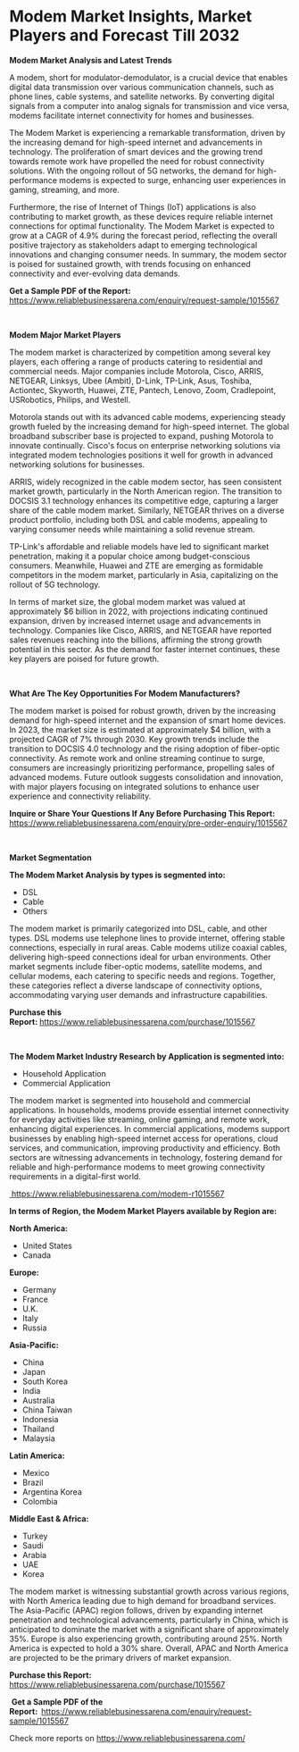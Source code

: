 <p><h1>Modem Market Insights, Market Players and Forecast Till 2032</h1></p><p><strong>Modem Market Analysis and Latest Trends</strong></p>
<p><p>A modem, short for modulator-demodulator, is a crucial device that enables digital data transmission over various communication channels, such as phone lines, cable systems, and satellite networks. By converting digital signals from a computer into analog signals for transmission and vice versa, modems facilitate internet connectivity for homes and businesses.</p><p>The Modem Market is experiencing a remarkable transformation, driven by the increasing demand for high-speed internet and advancements in technology. The proliferation of smart devices and the growing trend towards remote work have propelled the need for robust connectivity solutions. With the ongoing rollout of 5G networks, the demand for high-performance modems is expected to surge, enhancing user experiences in gaming, streaming, and more.</p><p>Furthermore, the rise of Internet of Things (IoT) applications is also contributing to market growth, as these devices require reliable internet connections for optimal functionality. The Modem Market is expected to grow at a CAGR of 4.9% during the forecast period, reflecting the overall positive trajectory as stakeholders adapt to emerging technological innovations and changing consumer needs. In summary, the modem sector is poised for sustained growth, with trends focusing on enhanced connectivity and ever-evolving data demands.</p></p>
<p><strong>Get a Sample PDF of the Report:&nbsp;</strong> <a href="https://www.reliablebusinessarena.com/enquiry/request-sample/1015567?utm_campaign=2632&utm_medium=2&utm_source=Github&utm_content=ia&utm_term=06042025&utm_id=modem">https://www.reliablebusinessarena.com/enquiry/request-sample/1015567</a></p>
<p>&nbsp;</p>
<p><strong>Modem Major Market Players</strong></p>
<p><p>The modem market is characterized by competition among several key players, each offering a range of products catering to residential and commercial needs. Major companies include Motorola, Cisco, ARRIS, NETGEAR, Linksys, Ubee (Ambit), D-Link, TP-Link, Asus, Toshiba, Actiontec, Skyworth, Huawei, ZTE, Pantech, Lenovo, Zoom, Cradlepoint, USRobotics, Philips, and Westell.</p><p>Motorola stands out with its advanced cable modems, experiencing steady growth fueled by the increasing demand for high-speed internet. The global broadband subscriber base is projected to expand, pushing Motorola to innovate continually. Cisco's focus on enterprise networking solutions via integrated modem technologies positions it well for growth in advanced networking solutions for businesses.</p><p>ARRIS, widely recognized in the cable modem sector, has seen consistent market growth, particularly in the North American region. The transition to DOCSIS 3.1 technology enhances its competitive edge, capturing a larger share of the cable modem market. Similarly, NETGEAR thrives on a diverse product portfolio, including both DSL and cable modems, appealing to varying consumer needs while maintaining a solid revenue stream.</p><p>TP-Link's affordable and reliable models have led to significant market penetration, making it a popular choice among budget-conscious consumers. Meanwhile, Huawei and ZTE are emerging as formidable competitors in the modem market, particularly in Asia, capitalizing on the rollout of 5G technology.</p><p>In terms of market size, the global modem market was valued at approximately $6 billion in 2022, with projections indicating continued expansion, driven by increased internet usage and advancements in technology. Companies like Cisco, ARRIS, and NETGEAR have reported sales revenues reaching into the billions, affirming the strong growth potential in this sector. As the demand for faster internet continues, these key players are poised for future growth.</p></p>
<p>&nbsp;</p>
<p><strong>What Are The Key Opportunities For Modem Manufacturers?</strong></p>
<p><p>The modem market is poised for robust growth, driven by the increasing demand for high-speed internet and the expansion of smart home devices. In 2023, the market size is estimated at approximately $4 billion, with a projected CAGR of 7% through 2030. Key growth trends include the transition to DOCSIS 4.0 technology and the rising adoption of fiber-optic connectivity. As remote work and online streaming continue to surge, consumers are increasingly prioritizing performance, propelling sales of advanced modems. Future outlook suggests consolidation and innovation, with major players focusing on integrated solutions to enhance user experience and connectivity reliability.</p></p>
<p><strong>Inquire or Share Your Questions If Any Before Purchasing This Report:</strong> <a href="https://www.reliablebusinessarena.com/enquiry/pre-order-enquiry/1015567?utm_campaign=2632&utm_medium=2&utm_source=Github&utm_content=ia&utm_term=06042025&utm_id=modem">https://www.reliablebusinessarena.com/enquiry/pre-order-enquiry/1015567</a></p>
<p>&nbsp;</p>
<p><strong>Market Segmentation</strong></p>
<p><strong>The Modem Market Analysis by types is segmented into:</strong></p>
<p><ul><li>DSL</li><li>Cable</li><li>Others</li></ul></p>
<p><p>The modem market is primarily categorized into DSL, cable, and other types. DSL modems use telephone lines to provide internet, offering stable connections, especially in rural areas. Cable modems utilize coaxial cables, delivering high-speed connections ideal for urban environments. Other market segments include fiber-optic modems, satellite modems, and cellular modems, each catering to specific needs and regions. Together, these categories reflect a diverse landscape of connectivity options, accommodating varying user demands and infrastructure capabilities.</p></p>
<p><strong>Purchase this Report:&nbsp;</strong><a href="https://www.reliablebusinessarena.com/purchase/1015567?utm_campaign=2632&utm_medium=2&utm_source=Github&utm_content=ia&utm_term=06042025&utm_id=modem">https://www.reliablebusinessarena.com/purchase/1015567</a></p>
<p>&nbsp;</p>
<p><strong>The Modem Market Industry Research by Application is segmented into:</strong></p>
<p><ul><li>Household Application</li><li>Commercial Application</li></ul></p>
<p><p>The modem market is segmented into household and commercial applications. In households, modems provide essential internet connectivity for everyday activities like streaming, online gaming, and remote work, enhancing digital experiences. In commercial applications, modems support businesses by enabling high-speed internet access for operations, cloud services, and communication, improving productivity and efficiency. Both sectors are witnessing advancements in technology, fostering demand for reliable and high-performance modems to meet growing connectivity requirements in a digital-first world.</p></p>
<p><a href="https://www.reliablebusinessarena.com/modem-r1015567?utm_campaign=2632&utm_medium=2&utm_source=Github&utm_content=ia&utm_term=06042025&utm_id=modem">&nbsp;https://www.reliablebusinessarena.com/modem-r1015567</a></p>
<p><strong>In terms of Region, the Modem Market Players available by Region are:</strong></p>
<p>
    <p> <strong> North America: </strong>
        <ul>
            <li>United States</li>
            <li>Canada</li>
        </ul>
        </p> 
    <p> <strong> Europe: </strong>
        <ul>
            <li>Germany</li>
            <li>France</li>
            <li>U.K.</li>
            <li>Italy</li>
            <li>Russia</li>
        </ul>
        </p> 
    <p> <strong> Asia-Pacific: </strong>
        <ul>
            <li>China</li>
            <li>Japan</li>
            <li>South Korea</li>
            <li>India</li>
            <li>Australia</li>
            <li>China Taiwan</li>
            <li>Indonesia</li>
            <li>Thailand</li>
            <li>Malaysia</li>
        </ul>
        </p> 
    <p> <strong> Latin America: </strong>
        <ul>
            <li>Mexico</li>
            <li>Brazil</li>
            <li>Argentina Korea</li>
            <li>Colombia</li>
        </ul>
        </p> 
    <p> <strong> Middle East & Africa: </strong>
        <ul>
            <li>Turkey</li>
            <li>Saudi</li>
            <li>Arabia</li>
            <li>UAE</li>
            <li>Korea</li>
        </ul>
    </p>
    </p>
<p><p>The modem market is witnessing substantial growth across various regions, with North America leading due to high demand for broadband services. The Asia-Pacific (APAC) region follows, driven by expanding internet penetration and technological advancements, particularly in China, which is anticipated to dominate the market with a significant share of approximately 35%. Europe is also experiencing growth, contributing around 25%. North America is expected to hold a 30% share. Overall, APAC and North America are projected to be the primary drivers of market expansion.</p></p>
<p><strong>Purchase this Report: </strong><a href="https://www.reliablebusinessarena.com/purchase/1015567?utm_campaign=2632&utm_medium=2&utm_source=Github&utm_content=ia&utm_term=06042025&utm_id=modem">https://www.reliablebusinessarena.com/purchase/1015567</a></p>
<p>&nbsp;<strong>Get a Sample PDF of the Report:&nbsp;&nbsp;</strong><a href="https://www.reliablebusinessarena.com/enquiry/request-sample/1015567?utm_campaign=2632&utm_medium=2&utm_source=Github&utm_content=ia&utm_term=06042025&utm_id=modem">https://www.reliablebusinessarena.com/enquiry/request-sample/1015567</a></p>
<p><strong></strong></p>
<p>Check more reports on <a href="https://www.reliablebusinessarena.com/?utm_campaign=2632&utm_medium=2&utm_source=Github&utm_content=ia&utm_term=06042025&utm_id=modem">https://www.reliablebusinessarena.com/</a></p>
